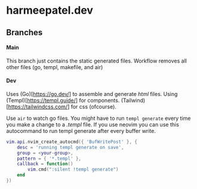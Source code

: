 # harmeepatel.dev

## Branches

#### Main
This branch just contains the static generated files. Workflow removes all other files (go, templ, 
makefile, and air)

#### Dev
Uses (Go)[https://go.dev/] to assemble and generate *html* files. Using (Templ)[https://templ.guide/]
for components. (Tailwind)[https://tailwindcss.com/] for css (ofcourse).

Use ```air``` to watch go files. You might have to run ```templ generate``` every time you make a
change to a *.templ* file. If you use neovim you can use this autocommand to run templ  generate 
after every buffer write.

```lua
vim.api.nvim_create_autocmd({ 'BufWritePost' }, {
    desc = 'running templ generate on save',
    group = <your-group>,
    pattern = { '*.templ' },
    callback = function()
        vim.cmd(":silent !templ generate")
    end
})
```
